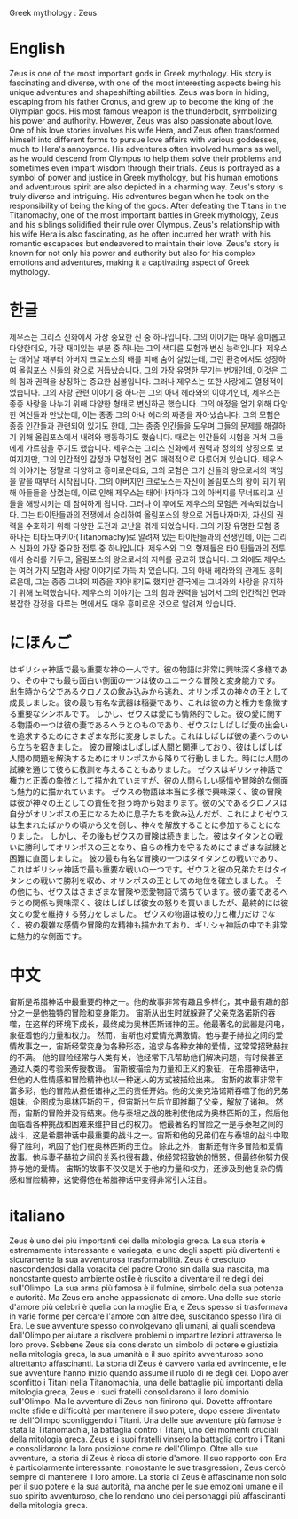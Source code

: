 Greek mythology : Zeus

# English

Zeus is one of the most important gods in Greek mythology. His story is fascinating and diverse, with one of the most interesting aspects being his unique adventures and shapeshifting abilities.
Zeus was born in hiding, escaping from his father Cronus, and grew up to become the king of the Olympian gods. His most famous weapon is the thunderbolt, symbolizing his power and authority.
However, Zeus was also passionate about love. One of his love stories involves his wife Hera, and Zeus often transformed himself into different forms to pursue love affairs with various goddesses, much to Hera's annoyance.
His adventures often involved humans as well, as he would descend from Olympus to help them solve their problems and sometimes even impart wisdom through their trials.
Zeus is portrayed as a symbol of power and justice in Greek mythology, but his human emotions and adventurous spirit are also depicted in a charming way.
Zeus's story is truly diverse and intriguing. His adventures began when he took on the responsibility of being the king of the gods. After defeating the Titans in the Titanomachy, one of the most important battles in Greek mythology, Zeus and his siblings solidified their rule over Olympus.
Zeus's relationship with his wife Hera is also fascinating, as he often incurred her wrath with his romantic escapades but endeavored to maintain their love.
Zeus's story is known for not only his power and authority but also for his complex emotions and adventures, making it a captivating aspect of Greek mythology.

# 한글

제우스는 그리스 신화에서 가장 중요한 신 중 하나입니다. 그의 이야기는 매우 흥미롭고 다양한데요, 가장 재미있는 부분 중 하나는 그의 색다른 모험과 변신 능력입니다.
제우스는 태어날 때부터 아버지 크로노스의 배를 피해 숨어 살았는데, 그런 환경에서도 성장하여 올림포스 신들의 왕으로 거듭났습니다. 그의 가장 유명한 무기는 번개인데, 이것은 그의 힘과 권력을 상징하는 중요한 심볼입니다.
그러나 제우스는 또한 사랑에도 열정적이었습니다. 그의 사랑 관련 이야기 중 하나는 그의 아내 헤라와의 이야기인데, 제우스는 종종 사랑을 나누기 위해 다양한 형태로 변신하곤 했습니다. 그의 애정을 얻기 위해 다양한 여신들과 만났는데, 이는 종종 그의 아내 헤라의 짜증을 자아냈습니다.
그의 모험은 종종 인간들과 관련되어 있기도 한데, 그는 종종 인간들을 도우며 그들의 문제를 해결하기 위해 올림포스에서 내려와 행동하기도 했습니다. 때로는 인간들의 시험을 거쳐 그들에게 가르침을 주기도 했습니다.
제우스는 그리스 신화에서 권력과 정의의 상징으로 보여지지만, 그의 인간적인 감정과 모험적인 면도 매력적으로 다루어져 있습니다.
제우스의 이야기는 정말로 다양하고 흥미로운데요, 그의 모험은 그가 신들의 왕으로서의 책임을 맡을 때부터 시작됩니다. 그의 아버지인 크로노스는 자신이 올림포스의 왕이 되기 위해 아들들을 삼켰는데, 이로 인해 제우스는 태어나자마자 그의 아버지를 무너뜨리고 신들을 해방시키는 데 참여하게 됩니다.
그러나 이 후에도 제우스의 모험은 계속되었습니다. 그는 타이탄들과의 전쟁에서 승리하여 올림포스의 왕으로 거듭나자마자, 자신의 권력을 수호하기 위해 다양한 도전과 고난을 겪게 되었습니다.
그의 가장 유명한 모험 중 하나는 티타노마키아(Titanomachy)로 알려져 있는 타이탄들과의 전쟁인데, 이는 그리스 신화의 가장 중요한 전투 중 하나입니다. 제우스와 그의 형제들은 타이탄들과의 전투에서 승리를 거두고, 올림포스의 왕으로서의 지위를 공고히 했습니다.
그 외에도 제우스는 여러 가지 모험과 사랑 이야기로 가득 차 있습니다. 그의 아내 헤라와의 관계도 흥미로운데, 그는 종종 그녀의 짜증을 자아내기도 했지만 결국에는 그녀와의 사랑을 유지하기 위해 노력했습니다.
제우스의 이야기는 그의 힘과 권력을 넘어서 그의 인간적인 면과 복잡한 감정을 다루는 면에서도 매우 흥미로운 것으로 알려져 있습니다.

# にほんご

はギリシャ神話で最も重要な神の一人です。彼の物語は非常に興味深く多様であり、その中でも最も面白い側面の一つは彼のユニークな冒険と変身能力です。
出生時から父であるクロノスの飲み込みから逃れ、オリンポスの神々の王として成長しました。彼の最も有名な武器は稲妻であり、これは彼の力と権力を象徴する重要なシンボルです。
しかし、ゼウスは愛にも情熱的でした。彼の愛に関する物語の一つは彼の妻であるヘラとのものであり、ゼウスはしばしば愛の出会いを追求するためにさまざまな形に変身しました。これはしばしば彼の妻ヘラのいら立ちを招きました。
彼の冒険はしばしば人間と関連しており、彼はしばしば人間の問題を解決するためにオリンポスから降りて行動しました。時には人間の試練を通じて彼らに教訓を与えることもありました。
ゼウスはギリシャ神話で権力と正義の象徴として描かれていますが、彼の人間らしい感情や冒険的な側面も魅力的に描かれています。
ゼウスの物語は本当に多様で興味深く、彼の冒険は彼が神々の王としての責任を担う時から始まります。彼の父であるクロノスは自分がオリンポスの王になるために息子たちを飲み込んだが、これによりゼウスは生まれたばかりの頃から父を倒し、神々を解放することに参加することになりました。
しかし、その後もゼウスの冒険は続きました。彼はタイタンとの戦いに勝利してオリンポスの王となり、自らの権力を守るためにさまざまな試練と困難に直面しました。
彼の最も有名な冒険の一つはタイタンとの戦いであり、これはギリシャ神話で最も重要な戦いの一つです。ゼウスと彼の兄弟たちはタイタンとの戦いで勝利を収め、オリンポスの王としての地位を確立しました。
その他にも、ゼウスはさまざまな冒険や恋愛物語で満ちています。彼の妻であるヘラとの関係も興味深く、彼はしばしば彼女の怒りを買いましたが、最終的には彼女との愛を維持する努力をしました。
ゼウスの物語は彼の力と権力だけでなく、彼の複雑な感情や冒険的な精神も描かれており、ギリシャ神話の中でも非常に魅力的な側面です。

# 中文

宙斯是希腊神话中最重要的神之一。他的故事非常有趣且多样化，其中最有趣的部分之一是他独特的冒险和变身能力。
宙斯从出生时就躲避了父亲克洛诺斯的吞噬，在这样的环境下成长，最终成为奥林匹斯诸神的王。他最著名的武器是闪电，象征着他的力量和权力。
然而，宙斯也对爱情充满激情。他与妻子赫拉之间的爱情故事之一，宙斯经常变身为各种形态，追求与各种女神的爱情，这常常招致赫拉的不满。
他的冒险经常与人类有关，他经常下凡帮助他们解决问题，有时候甚至通过人类的考验来传授教诲。
宙斯被描绘为力量和正义的象征，在希腊神话中，但他的人性情感和冒险精神也以一种迷人的方式被描绘出来。
宙斯的故事非常丰富多彩，他的冒险从担任诸神之王的责任开始。他的父亲克洛诺斯吞噬了他的兄弟姐妹，企图成为奥林匹斯的王，但宙斯出生后立即推翻了父亲，解放了诸神。
然而，宙斯的冒险并没有结束。他与泰坦之战的胜利使他成为奥林匹斯的王，然后他面临着各种挑战和困难来维护自己的权力。
他最著名的冒险之一是与泰坦之间的战斗，这是希腊神话中最重要的战斗之一。宙斯和他的兄弟们在与泰坦的战斗中取得了胜利，巩固了他们在奥林匹斯的王位。
除此之外，宙斯还有许多冒险和爱情故事。他与妻子赫拉之间的关系也很有趣，他经常招致她的愤怒，但最终他努力保持与她的爱情。
宙斯的故事不仅仅是关于他的力量和权力，还涉及到他复杂的情感和冒险精神，这使得他在希腊神话中变得非常引人注目。

# italiano

Zeus è uno dei più importanti dei della mitologia greca. La sua storia è estremamente interessante e variegata, e uno degli aspetti più divertenti è sicuramente la sua avventurosa trasformabilità.
Zeus è cresciuto nascondendosi dalla voracità del padre Crono sin dalla sua nascita, ma nonostante questo ambiente ostile è riuscito a diventare il re degli dei sull'Olimpo. La sua arma più famosa è il fulmine, simbolo della sua potenza e autorità.
Ma Zeus era anche appassionato di amore. Una delle sue storie d'amore più celebri è quella con la moglie Era, e Zeus spesso si trasformava in varie forme per cercare l'amore con altre dee, suscitando spesso l'ira di Era.
Le sue avventure spesso coinvolgevano gli umani, ai quali scendeva dall'Olimpo per aiutare a risolvere problemi o impartire lezioni attraverso le loro prove.
Sebbene Zeus sia considerato un simbolo di potere e giustizia nella mitologia greca, la sua umanità e il suo spirito avventuroso sono altrettanto affascinanti.
La storia di Zeus è davvero varia ed avvincente, e le sue avventure hanno inizio quando assume il ruolo di re degli dei. Dopo aver sconfitto i Titani nella Titanomachia, una delle battaglie più importanti della mitologia greca, Zeus e i suoi fratelli consolidarono il loro dominio sull'Olimpo.
Ma le avventure di Zeus non finirono qui. Dovette affrontare molte sfide e difficoltà per mantenere il suo potere, dopo essere diventato re dell'Olimpo sconfiggendo i Titani.
Una delle sue avventure più famose è stata la Titanomachia, la battaglia contro i Titani, uno dei momenti cruciali della mitologia greca. Zeus e i suoi fratelli vinsero la battaglia contro i Titani e consolidarono la loro posizione come re dell'Olimpo.
Oltre alle sue avventure, la storia di Zeus è ricca di storie d'amore. Il suo rapporto con Era è particolarmente interessante: nonostante le sue trasgressioni, Zeus cercò sempre di mantenere il loro amore.
La storia di Zeus è affascinante non solo per il suo potere e la sua autorità, ma anche per le sue emozioni umane e il suo spirito avventuroso, che lo rendono uno dei personaggi più affascinanti della mitologia greca.
